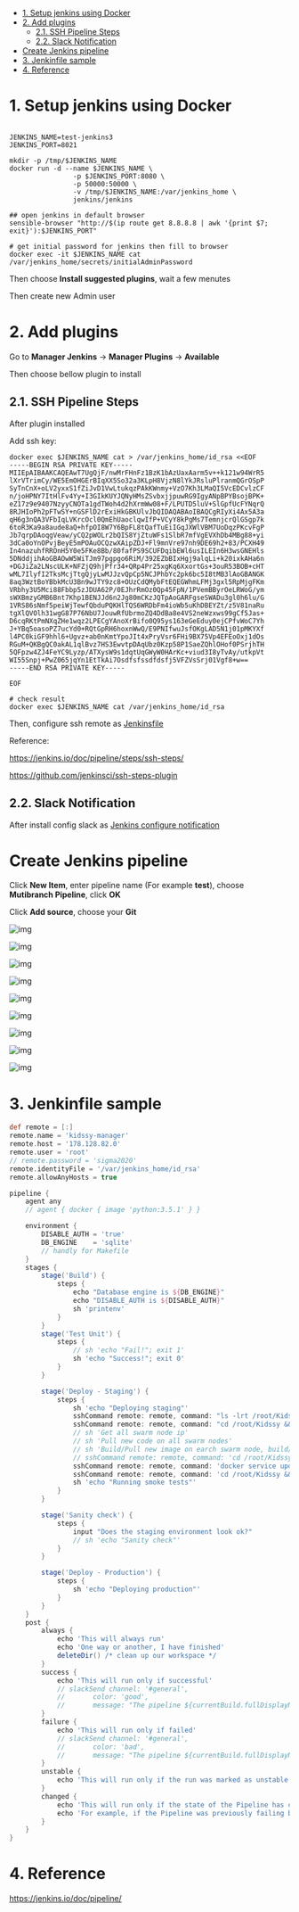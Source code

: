 - [1. Setup jenkins using Docker](#1-setup-jenkins-using-docker)
- [2. Add plugins](#2-add-plugins)
  - [2.1. SSH Pipeline Steps](#21-ssh-pipeline-steps)
  - [2.2. Slack Notification](#22-slack-notification)
- [Create Jenkins pipeline](#create-jenkins-pipeline)
- [3. Jenkinfile sample](#3-jenkinfile-sample)
- [4. Reference](#4-reference)

# 1. Setup jenkins using Docker

```shell

JENKINS_NAME=test-jenkins3
JENKINS_PORT=8021

mkdir -p /tmp/$JENKINS_NAME
docker run -d --name $JENKINS_NAME \
				-p $JENKINS_PORT:8080 \
				-p 50000:50000 \
				-v /tmp/$JENKINS_NAME:/var/jenkins_home \
				jenkins/jenkins

## open jenkins in default browser
sensible-browser "http://$(ip route get 8.8.8.8 | awk '{print $7; exit}'):$JENKINS_PORT"

# get initial password for jenkins then fill to browser
docker exec -it $JENKINS_NAME cat /var/jenkins_home/secrets/initialAdminPassword

```

Then choose **Install suggested plugins**, wait a few menutes

Then create new Admin user

# 2. Add plugins

Go to **Manager Jenkins** -> **Manager Plugins** -> **Available**

Then choose bellow plugin to install

## 2.1. SSH Pipeline Steps

After plugin installed

Add ssh key:

```shell
docker exec $JENKINS_NAME cat > /var/jenkins_home/id_rsa <<EOF
-----BEGIN RSA PRIVATE KEY-----
MIIEpAIBAAKCAQEAwT7UgQjF/nwMrFHnFz1BzK1bAzUaxAarm5v++k121w94WrR5
lXrVTrimCy/WE5EmOHGErBIqXX5So32a3KLpH8VjzN8lYkJRsluPlranmQGrOSpP
SyTnCnX+oLV2yxxS1fZiJvD1VwLtukqzPAkKWnmy+VzO7Kh3LMaQI5VcEDCvlzCF
n/joHPNY7ItHlFv4Yy+I3GIkKUYJQNyHMsZSvbxjjpuwRG9IgyANpBPYBsojBPK+
eZ17z9e9407NzyyCNOTa1gdTWoh4d2hXrmWw08+F/LPUTD5luV+SlGpfUcFYNqrQ
8RJHIoPh2pFTwSY+nGSFlD2rExiHkGBKUlvJbQIDAQABAoIBAQCgRIyXi4Ax5A3a
qH6g3nQA3VFbIqLVKrcOcl0QmEhUaoclqwIfP+VCyY8kPgMs7TemnjcrQlGSgp7k
6toR3Ka9a8aude8aQ+hfpOI8W7Y6BpFL8tQafTuEiIGqJXWlVBM7UoDqzPKcvFgP
Jb7qrpDAoqgVeaw/yCQ2pWOLr2bQIS8YjZtuWFs1SlbR7mfVgEVXhDb4MBg88+yi
3dCa0oYnOPvjBeyE5mPOAuOCQzwXAipZDJ+Fl9mnVre97nh9DE69h2+83/PCXH49
In4nazuhfRROnH5Y0e5FKe8Bb/80fafPS9SCUFDqibEWl6usILEIn6H3wsGNEHls
5DNddjihAoGBAOwW5WiTJm97pgpgo6RiM/392EZbBIxHgj9alqLi+k20ixkAHa6n
+DGJiZa2LNscULK+NFZjQ9hjPfr34+QRp4Pr25xgKq6XxortGs+3ouR53BOB+cHT
wML7IlyfI2TksMcjTtgQjyLwMJJzvQpCp5NCJPhbYc2pk6bc5I8tMB3lAoGBANGK
8aq3WztBoYBbkMcU3Bn9wJTY9zc8+OUzCdQMybFtEQEGWhmLFMj3gxl5RpMjgFKm
VRbhy3U5Mci88Fbbp5zJDUA62P/0EJhrRmOz0Qp45FpN/1PVemBByrOeLRWoG/ym
sWXBmzyGMB6Bnt7Khp1BENJJd6n2Jg80mCKzJQTpAoGARFgseSWADu3gl0h6lu/G
1VRS86sNmf5peiWjTewfQbduPQKHlTQS6WRDbFm4ioWb5uKhDBEYZt/z5V81naRu
tgXlQVOlh31wgG87P76NbU7JouwRfUbrmoZQ4DdBa8e4VS2neWzxws99gCf5Jas+
D6cqRKtPmNXqZHe1wqz2LPECgYAnoXrBifo0Q95ys163eGeEduy0ejCPfvWoC7Yh
J+YBq5oasoPZ7ucYd0+RQtGpRH6hoxnWwQ/E9PNIfwuJsfOKgLAD5N1j01pMKYXf
l4PC0kiGF9hhl6+Ugvz+ab0nKmtYpoJIt4xPryVsr6FHi9BX75Vp4EFEoOxj1dOs
RGuM+QKBgQC0akAL1qlBvz7HS3EwvtpDAqUbz0Kzp58P1SaeZQhlOHof0PSrjhTH
5QFpzw4ZJ4FeYC9Lyzp/ATXysW9s1dqtUqGWyW0HArKc+viud3I8yTvAy/utkpVt
WI55Snpj+PwZ065jqYn1EtTkAi7Osdfsfssdfdsfj5VFZVsSrj01Vgf8+w==
-----END RSA PRIVATE KEY-----

EOF

# check result
docker exec $JENKINS_NAME cat /var/jenkins_home/id_rsa
```

Then, configure ssh remote as [Jenkinsfile](#3-jenkinfile-sample)

Reference:

https://jenkins.io/doc/pipeline/steps/ssh-steps/

https://github.com/jenkinsci/ssh-steps-plugin


## 2.2. Slack Notification

After install config slack as [Jenkins configure notification](jenkins-configure-notification.md)

# Create Jenkins pipeline

Click **New Item**, enter pipeline name (For example **test**), choose **Mutibranch Pipeline**, click **OK**

Click **Add source**, choose your **Git**

![img](../image/devops/jenkins/../../../../images/devops/jenkins/jenkins-pipeline-1.png)


![img](../image/devops/jenkins/../../../../images/devops/jenkins/jenkins-pipeline-2.png)


![img](../image/devops/jenkins/../../../../images/devops/jenkins/jenkins-pipeline-3.png)


![img](../image/devops/jenkins/../../../../images/devops/jenkins/jenkins-pipeline-4.png)


![img](../image/devops/jenkins/../../../../images/devops/jenkins/jenkins-pipeline-5.png)


![img](../image/devops/jenkins/../../../../images/devops/jenkins/jenkins-pipeline-6.png)


![img](../image/devops/jenkins/../../../../images/devops/jenkins/jenkins-pipeline-7.png)


![img](../image/devops/jenkins/../../../../images/devops/jenkins/jenkins-pipeline-8.png)

![img](../image/devops/jenkins/../../../../images/devops/jenkins/jenkins-pipeline-9.png)


# 3. Jenkinfile sample

```Groovy
def remote = [:]
remote.name = 'kidssy-manager'
remote.host = '178.128.82.0'
remote.user = 'root'
// remote.password = 'sigma2020'
remote.identityFile = '/var/jenkins_home/id_rsa'
remote.allowAnyHosts = true

pipeline {
    agent any
    // agent { docker { image 'python:3.5.1' } }

    environment {
        DISABLE_AUTH = 'true'
        DB_ENGINE    = 'sqlite'
        // handly for Makefile
    }
    stages {
        stage('Build') {
            steps {
                echo "Database engine is ${DB_ENGINE}"
                echo "DISABLE_AUTH is ${DISABLE_AUTH}"
                sh 'printenv'
            }
        }
        stage('Test Unit') {
            steps {
                // sh 'echo "Fail!"; exit 1'
                sh 'echo "Success!"; exit 0'
            }
        }

        stage('Deploy - Staging') {
            steps {
                sh 'echo "Deploying staging"'
                sshCommand remote: remote, command: "ls -lrt /root/Kidssy"
                sshCommand remote: remote, command: "cd /root/Kidssy && git pull && docker-compose build app-sample"
                // sh 'Get all swarm node ip'
                // sh 'Pull new code on all swarm nodes'
                // sh 'Build/Pull new image on earch swarm node, build/pull image đúng node type, ví dụ chỉ pull user image cho node user'
                // sshCommand remote: remote, command: 'cd /root/Kidssy && docker stack deploy -c docker-compose.yml -c docker-compose.staging.swarm.yml kidssy'
                sshCommand remote: remote, command: 'docker service update --force kidssy_app-sample && docker service update --force kidssy_kong'
                sshCommand remote: remote, command: 'cd /root/Kidssy && python3 deploy/deploy.py'
                sh 'echo "Running smoke tests"'
            }
        }

        stage('Sanity check') {
            steps {
                input "Does the staging environment look ok?"
                // sh 'echo "Sanity check"'
            }
        }

        stage('Deploy - Production') {
            steps {
                sh 'echo "Deploying production"'
            }
        }
    }
    post {
        always {
            echo 'This will always run'
            echo 'One way or another, I have finished'
            deleteDir() /* clean up our workspace */
        }
        success {
            echo 'This will run only if successful'
            // slackSend channel: '#general',
            //       color: 'good',
            //       message: "The pipeline ${currentBuild.fullDisplayName} completed successfully."
        }
        failure {
            echo 'This will run only if failed'
            // slackSend channel: '#general',
            //       color: 'bad',
            //       message: "The pipeline ${currentBuild.fullDisplayName} completed successfully."
        }
        unstable {
            echo 'This will run only if the run was marked as unstable'
        }
        changed {
            echo 'This will run only if the state of the Pipeline has changed'
            echo 'For example, if the Pipeline was previously failing but is now successful'
        }
    }
}
```

# 4. Reference

https://jenkins.io/doc/pipeline/
